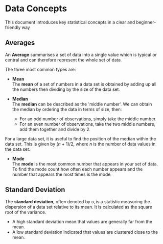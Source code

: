 # Data Concepts

This document introduces key statistical concepts in a clear and beginner-friendly way

## Averages

An **Average** summarises a set of data into a single value which is typical or central
and can therefore represent the whole set of data.

The three most common types are:

- **Mean**  
  The **mean** of a set of numbers in a data set is obtained by adding up all the numbers
  then dividing by the size of the data set.

- **Median**  
  The **median** can be described as the 'middle number'. We can obtain the median by ordering
  the data in terms of size, then:
  - For an odd number of observations, simply take the middle number.
  - For an even number of observations, take the two middle numbers, add them together and divide by 2.

For a large data set, it is useful to find the position of the median within the data set.
This is given by (*n* + 1)/2, where *n* is the number of data values in the data set.

- **Mode**  
  The **mode** is the most common number that appears in your set of data. 
  To find the mode count how often each number appears and the number that appears the most times is the mode.

 
## Standard Deviation

The **standard deviation**, often denoted by σ, is a statistic measuring the dispersion
of a data set relative to its mean. It is calculated as the square root of the variance. 

- A high standard deviation mean that values are generally far from the mean.
- A low standard deviation indicated that values are clustered close to the mean.
